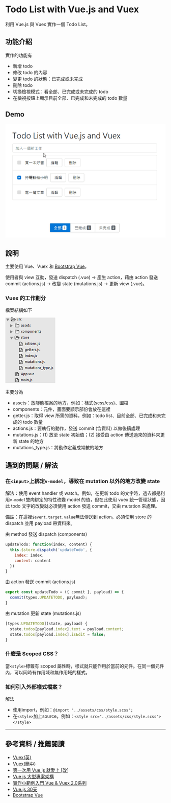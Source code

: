 # Todo List with Vue.js and Vuex
利用 Vue.js 與 Vuex 實作一個 Todo List。

## 功能介紹
實作的功能有

- 新增 todo
- 修改 todo 的內容
- 變更 todo 的狀態：已完成或未完成
- 刪除 todo
- 切換檢視模式：看全部、已完成或未完成的 todo
- 在檢視按鈕上顯示目前全部、已完成和未完成的 todo 數量

## Demo
![Todo List with Vue.js and Vuex](2017-03-23-todo-list-with-vue-and-vuex-demo.gif)

## 說明
主要使用 Vue、Vuex 和 [Bootstrap Vue](https://bootstrap-vue.github.io/docs)。

使用者與 view 互動，發送 dispatch (.vue) -> 產生 action，藉由 action 發送 commit (actions.js) -> 改變 state (mutations.js) -> 更新 view (.vue)。

### Vuex 的工作劃分

檔案結構如下

![Todo List with Vue.js and Vuex](2017-03-23-todo-list-app-structure.png)

主要分為

- assets：放靜態檔案的地方，例如：樣式(scss/css)、圖檔
- components：元件，畫面要顯示部份會放在這裡
- getter.js：取得 view 所需的資料，例如：todo list、目前全部、已完成和未完成的 todo 數量
- actions.js：要執行的動作，發送 commit (含資料) 以做後續處理
- mutations.js：(1) 放至 state 初始值；(2) 接受由 action 傳送過來的資料來更新 state 的地方
- mutations_type.js：將動作定義成常數的地方

## 遇到的問題 / 解法
### 在`<input>`上綁定`v-model`，導致在 mutation 以外的地方改變 state
解法：使用 event handler 或 watch。例如，在更新 todo 的文字時，過去都是利用`v-model`雙向綁定的特性改變 model 的值，但在此使用 vuex 統一管理狀態，因此 todo 文字的改變就必須使用 action 發送 commit，交由 mutation 來處理。

備註：在這裡`$event.target.value`無法傳送到 action。必須使用 store 的 dispatch 並用 payload 帶資料來。

由 method 發送 dispatch (components)

```javascript
updateTodo: function(index, content) {
  this.$store.dispatch('updateTodo', {
    index: index,
    content: content
  })
}
```

由 action 發送 commit (actions.js)

```javascript
export const updateTodo = ({ commit }, payload) => {
  commit(types.UPDATETODO, payload);
}
```

由 mutation 更新 state (mutations.js)

```javascript
[types.UPDATETODO](state, payload) {
  state.todos[payload.index].text = payload.content;
  state.todos[payload.index].isEdit = false;
}
```
### 什麼是 Scoped CSS？
當`<style>`標籤有 scoped 屬性時，樣式就只能作用於當前的元件。在同一個元件內，可以同時有作用域和無作用域的樣式。

### 如何引入外部樣式檔案？
解法

- 使用import，例如：`@import "../assets/css/style.scss";`
- 在`<style>`加上source，例如：`<style src="../assets/css/style.scss"></style>`

---

## 參考資料 / 推薦閱讀
- [Vuex(英)](https://vuex.vuejs.org/en/)
- [Vuex(簡中)](https://vuex.vuejs.org/zh-cn/)
- [第一次用 Vue.js 就愛上 [改]](https://www.slideshare.net/kurotanshi/vuejs-62131923)
- [Vue js 大型專案架構](https://www.slideshare.net/hinablue/vue-js)
- [實作小範例入門 Vue & Vuex 2.0系列](http://ithelp.ithome.com.tw/users/20103326/ironman/1114)
- [Vue.js 30天](http://ithelp.ithome.com.tw/users/20103424/ironman/1049)
- [Bootstrap Vue](https://bootstrap-vue.github.io/docs)

